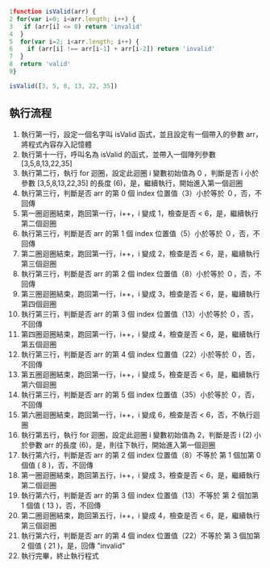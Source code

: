 ``` js
1function isValid(arr) {
2 for(var i=0; i<arr.length; i++) {
3   if (arr[i] <= 0) return 'invalid'
4  }
5  for(var i=2; i<arr.length; i++) {
6    if (arr[i] !== arr[i-1] + arr[i-2]) return 'invalid'
7  }
8  return 'valid'
9}

isValid([3, 5, 8, 13, 22, 35])
```

## 執行流程
1. 執行第一行，設定一個名字叫 isValid 函式，並且設定有一個帶入的參數 arr，將程式內容存入記憶體
2.  執行第十一行，呼叫名為 isValid 的函式，並帶入一個陣列參數 [3,5,8,13,22,35]
2.  執行第二行，執行 for 迴圈，設定此迴圈 i 變數初始值為 0 ，判斷是否 i 小於參數 [3,5,8,13,22,35] 的長度 (6)，是，繼續執行，開始進入第一個迴圈
3.  執行第三行，判斷是否 arr 的第 0 個 index 位置值（3）小於等於 ０，否，不回傳
4.  第一圈迴圈結束，跑回第一行，i++，i 變成 1，檢查是否 < 6，是，繼續執行第二個迴圈
5.  執行第三行，判斷是否 arr 的第 1 個 index 位置值（5）小於等於 ０，否，不回傳
6.  第二圈迴圈結束，跑回第一行，i++，i 變成 2，檢查是否 < 6，是，繼續執行第三個迴圈
7.  執行第三行，判斷是否 arr 的第 2 個 index 位置值（8）小於等於 ０，否，不回傳
8.  第三圈迴圈結束，跑回第一行，i++，i 變成 3，檢查是否 < 6，是，繼續執行第四個迴圈
9.  執行第三行，判斷是否 arr 的第 3 個 index 位置值（13）小於等於 ０，否，不回傳
10.  第四圈迴圈結束，跑回第一行，i++，i 變成 4，檢查是否 < 6，是，繼續執行第五個迴圈
11.  執行第三行，判斷是否 arr 的第 4 個 index 位置值（22）小於等於 ０，否，不回傳
12.  第五圈迴圈結束，跑回第一行，i++，i 變成 5，檢查是否 < 6，是，繼續執行第六個迴圈
13. 執行第三行，判斷是否 arr 的第 5 個 index 位置值（35）小於等於 ０，否，不回傳
14.  第六圈迴圈結束，跑回第一行，i++，i 變成 6，檢查是否 < 6，否，不執行迴圈
15.  執行第五行，執行 for 迴圈，設定此迴圈 i 變數初始值為 2，判斷是否 i (2) 小於參數 arr 的長度 (6)，是，則往下執行，開始進入第一個迴圈
16.  執行第六行，判斷是否 arr 的第 2 個 index 位置值（8）不等於 第 1 個加第 0 個值 ( 8 )，否，不回傳 
17.  第一圈迴圈結束，跑回第五行，i++，i 變成 3，檢查是否 < 6，是，繼續執行第二個迴圈
18. 執行第六行，判斷是否 arr 的第 3 個 index 位置值（13）不等於 第 2 個加第 1 個值 ( 13 )，否，不回傳 
19.  第二圈迴圈結束，跑回第五行，i++，i 變成 4，檢查是否 < 6，是，繼續執行第三個迴圈
20. 執行第六行，判斷是否 arr 的第 4 個 index 位置值（22）不等於 第 3 個加第 2 個值 ( 21 )，是，回傳 "invalid"
25. 執行完畢，終止執行程式

